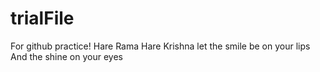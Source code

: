 # trialFile
For github practice!
Hare Rama
Hare Krishna
let the smile be on your lips
And the shine on your eyes
